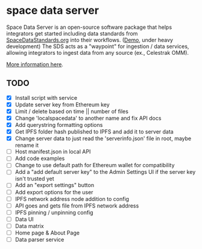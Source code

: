 # space data server

Space Data Server is an open-source software package that helps integrators get started including data standards from [SpaceDataStandards.org](https://spacedatastandards.org) into their workflows. ([Demo](https://api.spaceaware.io), under heavy development)
The SDS acts as a "waypoint" for ingestion / data services, allowing integrators to ingest data from any source (ex., Celestrak OMM).

[More information here](https://app.gitbook.com/o/Xod6MiZmdLiHApjIyioA/s/HPyJlS0CKXWqCdd5kz6y/space-data-server).

## TODO

- [x] Install script with service
- [x] Update server key from Ethereum key
- [x] Limit / delete based on time || number of files
- [x] Change 'localspacedata' to another name and fix API docs
- [x] Add querystring formatting options
- [x] Get IPFS folder hash published to IPFS and add it to server data
- [x] Change server data to just read the 'serverinfo.json' file in root, maybe rename it
- [ ] Host manifest.json in local API
- [ ] Add code examples
- [ ] Change to use default path for Ethereum wallet for compatibility
- [ ] Add a "add default server key" to the Admin Settings UI if the server key isn't trusted yet
- [ ] Add an "export settings" button
- [ ] Add export options for the user
- [ ] IPFS network address node addition to config
- [ ] API goes and gets file from IPFS network address
- [ ] IPFS pinning / unpinning config
- [ ] Data UI
- [ ] Data matrix
- [ ] Home page & About Page
- [ ] Data parser service
